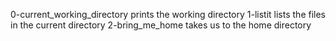0-current_working_directory prints the working directory
1-listit lists the files in the current directory
2-bring_me_home takes us to the home directory

